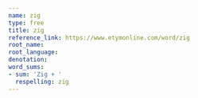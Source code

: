 ```yaml
---
name: zig
type: free
title: zig
reference_link: https://www.etymonline.com/word/zig
root_name: 
root_language: 
denotation: 
word_sums:
- sum: 'Zig + '
  respelling: zig
---
```


